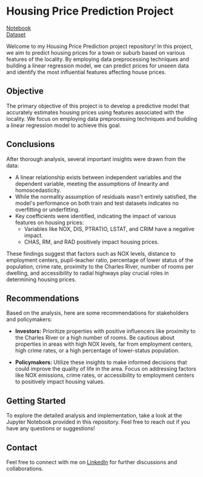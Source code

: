 # Housing Price Prediction Project
[Notebook](https://github.com/JoaoCA98/House-Price-Prediction/blob/main/Joao_Ascensao_Regression.ipynb)  
[Dataset](https://github.com/JoaoCA98/House-Price-Prediction/blob/main/Boston.csv)

Welcome to my Housing Price Prediction project repository! In this project, we aim to predict housing prices for a town or suburb based on various features of the locality. By employing data preprocessing techniques and building a linear regression model, we can predict prices for unseen data and identify the most influential features affecting house prices.

## Objective

The primary objective of this project is to develop a predictive model that accurately estimates housing prices using features associated with the locality. We focus on employing data preprocessing techniques and building a linear regression model to achieve this goal.

## Conclusions

After thorough analysis, several important insights were drawn from the data:

- A linear relationship exists between independent variables and the dependent variable, meeting the assumptions of linearity and homoscedasticity.
- While the normality assumption of residuals wasn't entirely satisfied, the model's performance on both train and test datasets indicates no overfitting or underfitting.
- Key coefficients were identified, indicating the impact of various features on housing prices:
  - Variables like NOX, DIS, PTRATIO, LSTAT, and CRIM have a negative impact.
  - CHAS, RM, and RAD positively impact housing prices.

These findings suggest that factors such as NOX levels, distance to employment centers, pupil-teacher ratio, percentage of lower status of the population, crime rate, proximity to the Charles River, number of rooms per dwelling, and accessibility to radial highways play crucial roles in determining housing prices.

## Recommendations

Based on the analysis, here are some recommendations for stakeholders and policymakers:

- **Investors:** Prioritize properties with positive influencers like proximity to the Charles River or a high number of rooms. Be cautious about properties in areas with high NOX levels, far from employment centers, high crime rates, or a high percentage of lower-status population.
  
- **Policymakers:** Utilize these insights to make informed decisions that could improve the quality of life in the area. Focus on addressing factors like NOX emissions, crime rates, or accessibility to employment centers to positively impact housing values.

## Getting Started

To explore the detailed analysis and implementation, take a look at the Jupyter Notebook provided in this repository. Feel free to reach out if you have any questions or suggestions!

## Contact

Feel free to connect with me on [LinkedIn](www.linkedin.com/in/joaocabralascensao) for further discussions and collaborations.

<!-- Thank you for visiting my Housing Price Prediction project repository! -->
